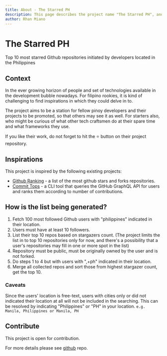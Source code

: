 ```yaml
---
title: About - The Starred PH
description: This page describes the project name "The Starred PH", and how it came to be.
author: Rhan Miano
---
```


# The Starred PH

Top 10 most starred Github repositories initiated by developers located in the Philippines

## Context

In the ever growing horizon of people and set of technologies available in the development bubble nowadays. For filipino rookies, it is kind of challenging to find inspirations in which they could delve in to.

The project aims to be a station for fellow pinoy developers and their projects to be promoted, so that others may see it as well. For starters also, who might be curious of what other tech craftsmen do at their spare time and what frameworks they use.

If you like their work, do not forget to hit the ⭐ button on their project repository.
</span>

## Inspirations

This project is inspired by the following existing projects:

- [Github Ranking](https://github.com/EvanLi/Github-Ranking) - a list of the most github stars and forks repositories.
- [Commit Tops](https://github.com/lauripiispanen/most-active-github-users-counter) - a CLI tool that queries the GitHub GraphQL API for users and ranks them according to number of contributions.

## How is the list being generated?

1. Fetch 100 most followed Github users with "philippines" indicated in their location.
2. Users must have at least 10 followers.
3. List their top 10 repos based on stargazers count. (The project limits the list in to top 10 repositories only for now, and there's a possibility that a user's repositories may fill in one or more spot in the list)
4. Repository must be public, must be originally owned by the user and is not forked.
5. Do steps 1 to 4 but with users with ",+ph" indicated in their location.
6. Merge all collected repos and sort those from highest stargazer count, get the top 10.

### Caveats

Since the users' location is free-text, users with cities only or did not indicated their location at all will not be included in the searching. This can be resolved by indicating "Philippines" or "PH" in your location. `e.g. Manila, Philippines or Manila, PH`

## Contribute

This project is open for contribution.

For more details please see [github](https://github.com/rhanmiano/the-starred-ph) repo.

